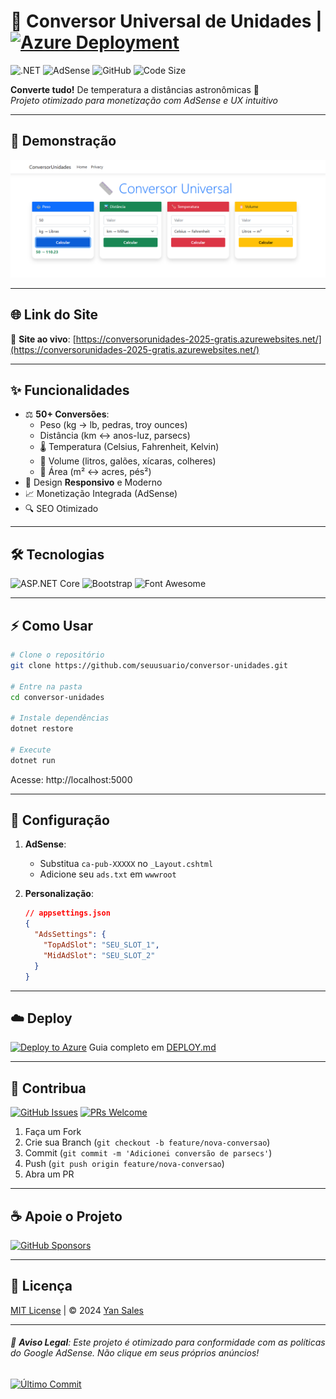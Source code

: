 # 📐 Conversor Universal de Unidades | [![Azure Deployment](https://img.shields.io/badge/Azure-Deployed-blue?logo=microsoft-azure)](https://seusite.azurewebsites.net) 

![.NET](https://img.shields.io/badge/.NET-8.0-%23512bd4?logo=.net)
![AdSense](https://img.shields.io/badge/AdSense-Enabled-%23FFCA28?logo=google-ads)
![GitHub](https://img.shields.io/github/license/YanSales/ConversorUnidades?color=lightgrey)
![Code Size](https://img.shields.io/github/languages/code-size/YanSales/ConversorUnidades)

**Converte tudo!** De temperatura a distâncias astronômicas 🌌  
*Projeto otimizado para monetização com AdSense e UX intuitivo*

---

## 🚀 Demonstração
![Preview](/docs/preview.png)

---

## 🌐 **Link do Site**

🔗 **Site ao vivo**: [https://conversorunidades-2025-gratis.azurewebsites.net/](https://conversorunidades-2025-gratis.azurewebsites.net/)

---

## ✨ Funcionalidades
- ⚖️ **50+ Conversões**:
  - Peso (kg → lb, pedras, troy ounces)
  - Distância (km ↔ anos-luz, parsecs)
  - 🌡️ Temperatura (Celsius, Fahrenheit, Kelvin)
  - 🧴 Volume (litros, galões, xícaras, colheres)
  - 📐 Área (m² ↔ acres, pés²)
- 📱 Design **Responsivo** e Moderno
- 📈 Monetização Integrada (AdSense)
- 🔍 SEO Otimizado

---

## 🛠️ Tecnologias
![ASP.NET Core](https://img.shields.io/badge/ASP.NET_Core-8.0-%23512bd4?logo=.net)
![Bootstrap](https://img.shields.io/badge/Bootstrap-5.2-%237952B3?logo=bootstrap)
![Font Awesome](https://img.shields.io/badge/Font_Awesome-6.4-%23338FFF?logo=font-awesome)

---

## ⚡ Como Usar
```bash
# Clone o repositório
git clone https://github.com/seuusuario/conversor-unidades.git

# Entre na pasta
cd conversor-unidades

# Instale dependências
dotnet restore

# Execute
dotnet run
```
Acesse: http://localhost:5000

---

## 🔧 Configuração
1. **AdSense**:
   - Substitua `ca-pub-XXXXX` no `_Layout.cshtml`
   - Adicione seu `ads.txt` em `wwwroot`

2. **Personalização**:
   ```json
   // appsettings.json
   {
     "AdsSettings": {
       "TopAdSlot": "SEU_SLOT_1",
       "MidAdSlot": "SEU_SLOT_2"
     }
   }
   ```

---

## ☁️ Deploy
[![Deploy to Azure](https://aka.ms/deploytoazurebutton)](https://portal.azure.com/)
Guia completo em [DEPLOY.md](DEPLOY.md)

---

## 🤝 Contribua
[![GitHub Issues](https://img.shields.io/github/issues/YanSales/ConversorUnidades?logo=github)](https://github.com/YanSales/ConversorUnidades/issues)
[![PRs Welcome](https://img.shields.io/badge/PRs-welcome-brightgreen?logo=git)](https://github.com/YanSales/ConversorUnidades/pulls)

1. Faça um Fork
2. Crie sua Branch (`git checkout -b feature/nova-conversao`)
3. Commit (`git commit -m 'Adicionei conversão de parsecs'`)
4. Push (`git push origin feature/nova-conversao`)
5. Abra um PR

---

## ☕ Apoie o Projeto
[![GitHub Sponsors](https://img.shields.io/badge/Sponsor-181717?logo=github)](https://github.com/sponsors/YanSales)

---

## 📄 Licença
[MIT License](LICENSE) | © 2024 [Yan Sales](https://github.com/YanSales)

---

###### 🚨 **Aviso Legal**: Este projeto é otimizado para conformidade com as políticas do Google AdSense. Não clique em seus próprios anúncios!

[![Último Commit](https://img.shields.io/github/last-commit/YanSales/ConversorUnidades?logo=github)](https://github.com/YanSales/ConversorUnidades/commits/main)
